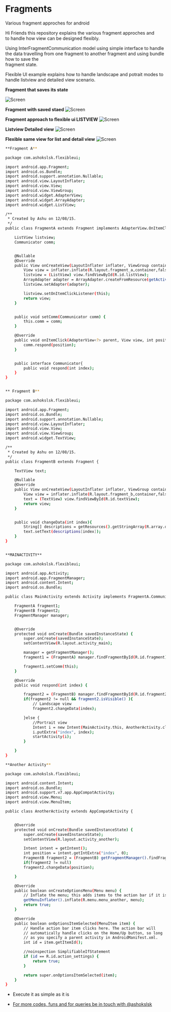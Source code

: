 # Fragments
Various fragment approches for android 


Hi Friends this repository explains the various fragment approches and  
to handle how view can be designed flexibly.

Using InterFragmentCommunication model using simple interface to handle the 
data travelling from one fragment to another fragment and using bundle how to save the   
fragment state.

Flexible UI example explains how to handle landscape and potrait modes to handle listview 
and detailed view scenario. 

**Fragment that saves its state**  

![Screen](https://github.com/ashokslsk/Fragments/blob/master/LearningFragmentExcersice/screen1%20.png)

**Fragment with saved staed**
![Screen](https://github.com/ashokslsk/Fragments/blob/master/LearningFragmentExcersice/screen2.png)

**Fragment approach to flexible ui LISTVIEW**
![Screen](https://github.com/ashokslsk/Fragments/blob/master/FlexibleUI/screen1.png)

**Listview Detailed view**
![Screen](https://github.com/ashokslsk/Fragments/blob/master/FlexibleUI/screen2.png)

**Flexible same view for list and detail view**
![Screen](https://github.com/ashokslsk/Fragments/blob/master/FlexibleUI/screen3.png)  

```sh
**Fragment A**

package com.ashokslsk.flexibleui;

import android.app.Fragment;
import android.os.Bundle;
import android.support.annotation.Nullable;
import android.view.LayoutInflater;
import android.view.View;
import android.view.ViewGroup;
import android.widget.AdapterView;
import android.widget.ArrayAdapter;
import android.widget.ListView;

/**
 * Created by Ashu on 12/08/15.
 */
public class FragmentA extends Fragment implements AdapterView.OnItemClickListener{

    ListView listview;
    Communicator comm;


    @Nullable
    @Override
    public View onCreateView(LayoutInflater inflater, ViewGroup container, Bundle savedInstanceState) {
        View view = inflater.inflate(R.layout.fragment_a,container,false);
        listview = (ListView) view.findViewById(R.id.listView);
        ArrayAdapter adapter = ArrayAdapter.createFromResource(getActivity(),R.array.titles,android.R.layout.simple_list_item_1);
        listview.setAdapter(adapter);

        listview.setOnItemClickListener(this);
        return view;
    }


    public void setComm(Communicator comm) {
        this.comm = comm;
    }

    @Override
    public void onItemClick(AdapterView<?> parent, View view, int position, long id) {
        comm.respond(position);
    }


    public interface Communicator{
        public void respond(int index);
    }
}


** Fragment B**

package com.ashokslsk.flexibleui;

import android.app.Fragment;
import android.os.Bundle;
import android.support.annotation.Nullable;
import android.view.LayoutInflater;
import android.view.View;
import android.view.ViewGroup;
import android.widget.TextView;

/**
 * Created by Ashu on 12/08/15.
 */
public class FragmentB extends Fragment {

    TextView text;

    @Nullable
    @Override
    public View onCreateView(LayoutInflater inflater, ViewGroup container, Bundle savedInstanceState) {
        View view = inflater.inflate(R.layout.fragment_b,container,false);
        text = (TextView) view.findViewById(R.id.textView);
        return view;
    }


    public void changeData(int index){
        String[] descriptions = getResources().getStringArray(R.array.descriptions);
        text.setText(descriptions[index]);
    }
}


**MAINACTIVITY**

package com.ashokslsk.flexibleui;

import android.app.Activity;
import android.app.FragmentManager;
import android.content.Intent;
import android.os.Bundle;

public class MainActivity extends Activity implements FragmentA.Communicator {

    FragmentA fragment1;
    FragmentB fragment2;
    FragmentManager manager;


    @Override
    protected void onCreate(Bundle savedInstanceState) {
        super.onCreate(savedInstanceState);
        setContentView(R.layout.activity_main);

        manager = getFragmentManager();
        fragment1 = (FragmentA) manager.findFragmentById(R.id.fragment);

        fragment1.setComm(this);
    }

    @Override
    public void respond(int index) {

        fragment2 = (FragmentB) manager.findFragmentById(R.id.fragment2);
        if(fragment2 != null && fragment2.isVisible() ){
            // Landscape view
            fragment2.changeData(index);

        }else {
            //Portrait view
            Intent i = new Intent(MainActivity.this, AnotherActivity.class);
            i.putExtra("index", index);
            startActivity(i);
        }

    }
}

**Another Activity**

package com.ashokslsk.flexibleui;

import android.content.Intent;
import android.os.Bundle;
import android.support.v7.app.AppCompatActivity;
import android.view.Menu;
import android.view.MenuItem;

public class AnotherActivity extends AppCompatActivity {


    @Override
    protected void onCreate(Bundle savedInstanceState) {
        super.onCreate(savedInstanceState);
        setContentView(R.layout.activity_another);

        Intent intent = getIntent();
        int position = intent.getIntExtra("index", 0);
        FragmentB fragment2 = (FragmentB) getFragmentManager().findFragmentById(R.id.fragment2);
        if(fragment2 != null)
        fragment2.changeData(position);

    }

    @Override
    public boolean onCreateOptionsMenu(Menu menu) {
        // Inflate the menu; this adds items to the action bar if it is present.
        getMenuInflater().inflate(R.menu.menu_another, menu);
        return true;
    }

    @Override
    public boolean onOptionsItemSelected(MenuItem item) {
        // Handle action bar item clicks here. The action bar will
        // automatically handle clicks on the Home/Up button, so long
        // as you specify a parent activity in AndroidManifest.xml.
        int id = item.getItemId();

        //noinspection SimplifiableIfStatement
        if (id == R.id.action_settings) {
            return true;
        }

        return super.onOptionsItemSelected(item);
    }
}

```

- Execute it as simple as it is 

* [For more codes, funs and for queries be in touch with @ashokslsk ](https://github.com/ashokslsk)












